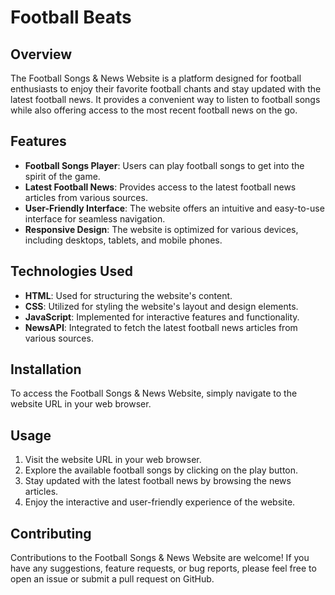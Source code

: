 # Football Beats

## Overview
The Football Songs & News Website is a platform designed for football enthusiasts to enjoy their favorite football chants and stay updated with the latest football news. It provides a convenient way to listen to football songs while also offering access to the most recent football news on the go.

## Features
- **Football Songs Player**: Users can play football songs to get into the spirit of the game.
- **Latest Football News**: Provides access to the latest football news articles from various sources.
- **User-Friendly Interface**: The website offers an intuitive and easy-to-use interface for seamless navigation.
- **Responsive Design**: The website is optimized for various devices, including desktops, tablets, and mobile phones.

## Technologies Used
- **HTML**: Used for structuring the website's content.
- **CSS**: Utilized for styling the website's layout and design elements.
- **JavaScript**: Implemented for interactive features and functionality.
- **NewsAPI**: Integrated to fetch the latest football news articles from various sources.

## Installation
To access the Football Songs & News Website, simply navigate to the website URL in your web browser.

## Usage
1. Visit the website URL in your web browser.
2. Explore the available football songs by clicking on the play button.
3. Stay updated with the latest football news by browsing the news articles.
4. Enjoy the interactive and user-friendly experience of the website.

## Contributing
Contributions to the Football Songs & News Website are welcome! If you have any suggestions, feature requests, or bug reports, please feel free to open an issue or submit a pull request on GitHub.
